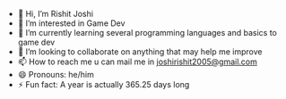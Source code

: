 - 👋 Hi, I’m Rishit Joshi
- 👀 I’m interested in Game Dev
- 🌱 I’m currently learning several programming languages and basics to game dev
- 💞️ I’m looking to collaborate on anything that may help me improve
- 📫 How to reach me u can mail me in joshirishit2005@gmail.com
- 😄 Pronouns: he/him
- ⚡ Fun fact: A year is actually 365.25 days long
<!---
RJ-2911/RJ-2911 is a ✨ special ✨ repository because its `README.md` (this file) appears on your GitHub profile.
You can click the Preview link to take a look at your changes.
--->
